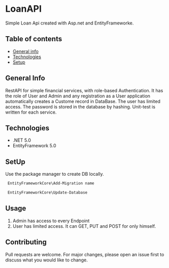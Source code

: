 # LoanAPI

Simple Loan Api created with Asp.net and  EntityFrameworke.



## Table of contents
* [General info](#general-info)
* [Technologies](#technologies)
* [Setup](#setup)

## General Info

RestAPI for simple financial services, with role-based Authentication. It has the role of User and Admin and any registration as a User application automatically creates a Custome record in DataBase. The user has limited access. The password is stored in the database by hashing. Unit-test is written for each service. 


## Technologies

* .NET 5.0
* EntityFramework 5.0



## SetUp

Use the package manager to create DB locally.

```bash
 EntityFrameworkCore\Add-Migration name
```

```bash
 EntityFrameworkCore\Update-Database
```



## Usage

1. Admin has access to every Endpoint
2. User has limited access. It can GET, PUT and POST for only himself. 


## Contributing
Pull requests are welcome. For major changes, please open an issue first to discuss what you would like to change.
